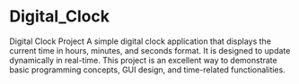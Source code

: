 # Digital_Clock
Digital Clock Project A simple digital clock application that displays the current time in hours, minutes, and seconds format. It is designed to update dynamically in real-time. This project is an excellent way to demonstrate basic programming concepts, GUI design, and time-related functionalities.
